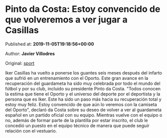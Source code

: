 
# Pinto da Costa: Estoy convencido de que volveremos a ver jugar a Casillas

Published at: **2019-11-05T19:18:56+00:00**

Author: **Javier Villodres**

Original: [sport](https://www.sport.es/es/noticias/futbol-internacional/pinto-costa-estoy-convencido-de-que-volveremos-a-ver-jugar-a-casillas-7715822)

Iker Casillas ha vuelto a ponerse los guantes seis meses después del infarto que sufrió en un entrenamiento con el Oporto. Este gran avance en la recuperación del guardameta ha sido muy celebrada por todo el mundo del fútbol y por su club, incluido su presidente Pinto da Costa.
"Todos conocen la estima que tiene el Oporto y el universo del deporte por el deportista y la persona que es Iker. Este ha sido un paso más hacia su recuperación total y estoy muy feliz. Estoy convencido de que aún lo veremos con la camiseta del Oporto", declaró da Costa sobre su deseo de volver a ver al guardameta español en un partido oficial con su equipo.
Mientras vuelve con el equipo o no, además de formar parte de la plantilla por estar inscrito, el club le concedió un puesto en el equipo técnico de manera que puede seguir relación con el vestuario.
